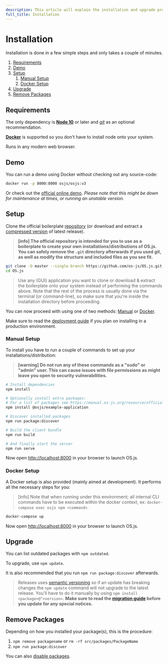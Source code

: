 ```yaml
---
description: This article will explain the installation and upgrade procedures.
full_title: Installation
---
```


# Installation

Installation is done in a few simple steps and only takes a couple of minutes.

1. [Requirements](#requirements)
2. [Demo](#demo)
3. [Setup](#setup)
    1. [Manual Setup](#manual-setup)
    2. [Docker Setup](#docker-setup)
4. [Upgrade](#upgrade)
5. [Remove Packages](#remove-packages)

## Requirements

The only dependency is **[Node 10](https://nodejs.org/en/)** or later and *[git](https://git-scm.com/)* as an optional recommendation.

**[Docker](https://www.docker.com/)** is supported so you don't have to install node onto your system.

Runs in any modern web browser.

## Demo

You can run a demo using Docker without checking out any source-code:

```bash
docker run -p 8000:8000 osjs/osjs:v3
```

Or check out the [official online demo](https://demo.os-js.org/). *Please note that this might be down for maintenance at times, or running an unstable version.*

## Setup

Clone the official boilerplate [repository](https://github.com/os-js/OS.js) (or download and extract a [compressed version](https://github.com/os-js/OS.js/releases) of latest release).

> **[info] The official repository is intended for you to use as a boilerplate to create your own installations/distributions of OS.js. You can safely remove the `.git` directory afterwards if you used git, as well as modify the structure and included files as you see fit.**

```bash
git clone -b master --single-branch https://github.com/os-js/OS.js.git
cd OS.js
```

> Use any (GUI) application you want to clone or download & extract the boilerplate onto your system instead of performing the commands above.
> Note that the rest of the process is usually done via the terminal (or command-line), so make sure that you're inside the installation directory
> before proceeding.

You can now proceed with using one of two methods: [Manual](#manual-setup) or [Docker](#docker-setup).

Make sure to read the [deployment guide](../guide/deploy/README.md) if you plan on installing in a production environment.

### Manual Setup

To install you have to run a couple of commands to set up your installations/distribution:

> **[warning] Do not run any of these commands as a "sudo" or "admin" user. This can cause issues with file permissions as might leave you open to security vulnerabilities.**

```bash
# Install dependencies
npm install

# Optionally install extra packages:
# For a list of packages see https://manual.os-js.org/resource/official/
npm install @osjs/example-application

# Discover installed packages
npm run package:discover

# Build the client bundle
npm run build

# And finally start the server
npm run serve
```

Now open [http://localhost:8000](http://localhost:8000) in your browser to launch OS.js.

### Docker Setup

A Docker setup is also provided (mainly aimed at development). It performs all the necessary steps for you:

> [info] Note that when running under this environment; all internal CLI commands have to be executed within the docker context, ex: `docker-compose exec osjs npm <command>`.

```bash
docker-compose up
```

Now open [http://localhost:8000](http://localhost:8000) in your browser to launch OS.js.

## Upgrade

You can list outdated packages with `npm outdated`.

To upgrade, use `npm update`.

It is also recommended that you run `npm run package:discover` afterwards.

> Releases uses [semantic versioning](https://semver.org/) so if an update has breaking changes the `npm update` command will not upgrade to the latest release.
> You'll have to do it manually by using `npm install <package>@^<version>`.
> **Make sure to read the [migration guide](../guide/migrate/README.md) before you update for any special notices.**

## Remove Packages

Depending on how you installed your package(s), this is the procedure:

1. `npm remove packagename` or `rm -rf src/packages/PackageName`
2. `npm run package:discover`

You can also [disable packages](../guide/cli/README.md#disabling-packages).
